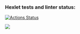 ### Hexlet tests and linter status:
[![Actions Status](https://github.com/dtarakanova/java-project-61/workflows/hexlet-check/badge.svg)](https://github.com/dtarakanova/java-project-61/actions)

<a href="https://codeclimate.com/github/dtarakanova/java-project-61/maintainability"><img src="https://api.codeclimate.com/v1/badges/0cd5d6933ba48ee3a601/maintainability" /></a>

